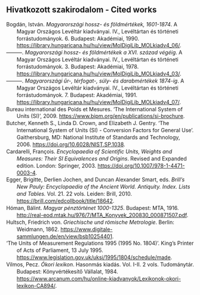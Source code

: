 
## Hivatkozott szakirodalom - Cited works ##

<body>
<div class="csl-bib-body" style="line-height: 1.35; margin-left: 2em; text-indent:-2em;">
  <div class="csl-entry">Bogdán, István. <i>Magyarországi hossz- és földmértékek, 1601-1874</i>. A Magyar Országos Levéltár kiadványai. IV., Levéltártan és történeti forrástudományok. 6. Budapest: Akadémiai, 1990. <a href="https://library.hungaricana.hu/hu/view/MolDigiLib_MOLkiadv4_06/">https://library.hungaricana.hu/hu/view/MolDigiLib_MOLkiadv4_06/</a>.</div>
  <span class="Z3988" title="url_ver=Z39.88-2004&amp;ctx_ver=Z39.88-2004&amp;rfr_id=info%3Asid%2Fzotero.org%3A2&amp;rft_id=urn%3Aisbn%3A978-963-05-5286-8&amp;rft_val_fmt=info%3Aofi%2Ffmt%3Akev%3Amtx%3Abook&amp;rft.genre=book&amp;rft.btitle=Magyarorsz%C3%A1gi%20hossz-%20%C3%A9s%20f%C3%B6ldm%C3%A9rt%C3%A9kek%2C%201601-1874&amp;rft.place=Budapest&amp;rft.publisher=Akad%C3%A9miai&amp;rft.series=A%20Magyar%20Orsz%C3%A1gos%20Lev%C3%A9lt%C3%A1r%20kiadv%C3%A1nyai.%20IV.%2C%20Lev%C3%A9lt%C3%A1rtan%20%C3%A9s%20t%C3%B6rt%C3%A9neti%20forr%C3%A1studom%C3%A1nyok.&amp;rft.aufirst=Istv%C3%A1n&amp;rft.aulast=Bogd%C3%A1n&amp;rft.au=Istv%C3%A1n%20Bogd%C3%A1n&amp;rft.date=1990&amp;rft.tpages=633&amp;rft.isbn=978-963-05-5286-8&amp;rft.language=Hungarian"></span>
  <div class="csl-entry">———. <i>Magyarországi hossz- és földmértékek a XVI. század végéig</i>. A Magyar Országos Levéltár kiadványai. IV., Levéltártan és történeti forrástudományok. 3. Budapest: Akadémiai, 1978. <a href="https://library.hungaricana.hu/hu/view/MolDigiLib_MOLkiadv4_03/">https://library.hungaricana.hu/hu/view/MolDigiLib_MOLkiadv4_03/</a>.</div>
  <span class="Z3988" title="url_ver=Z39.88-2004&amp;ctx_ver=Z39.88-2004&amp;rfr_id=info%3Asid%2Fzotero.org%3A2&amp;rft_id=urn%3Aisbn%3A978-963-05-1400-2&amp;rft_val_fmt=info%3Aofi%2Ffmt%3Akev%3Amtx%3Abook&amp;rft.genre=book&amp;rft.btitle=Magyarorsz%C3%A1gi%20hossz-%20%C3%A9s%20f%C3%B6ldm%C3%A9rt%C3%A9kek%20a%20XVI.%20sz%C3%A1zad%20v%C3%A9g%C3%A9ig&amp;rft.place=Budapest&amp;rft.publisher=Akad%C3%A9miai&amp;rft.series=A%20Magyar%20Orsz%C3%A1gos%20Lev%C3%A9lt%C3%A1r%20kiadv%C3%A1nyai.%20IV.%2C%20Lev%C3%A9lt%C3%A1rtan%20%C3%A9s%20t%C3%B6rt%C3%A9neti%20forr%C3%A1studom%C3%A1nyok.&amp;rft.aufirst=Istv%C3%A1n&amp;rft.aulast=Bogd%C3%A1n&amp;rft.au=Istv%C3%A1n%20Bogd%C3%A1n&amp;rft.date=1978&amp;rft.tpages=388&amp;rft.isbn=978-963-05-1400-2&amp;rft.language=Hungarian"></span>
  <div class="csl-entry">———. <i>Magyarországi űr-, térfogat-, súly- és darabmértékek 1874-ig</i>. A Magyar Országos Levéltár kiadványai. IV., Levéltártan és történeti forrástudományok. 7. Budapest: Akadémiai, 1991. <a href="https://library.hungaricana.hu/hu/view/MolDigiLib_MOLkiadv4_07/">https://library.hungaricana.hu/hu/view/MolDigiLib_MOLkiadv4_07/</a>.</div>
  <span class="Z3988" title="url_ver=Z39.88-2004&amp;ctx_ver=Z39.88-2004&amp;rfr_id=info%3Asid%2Fzotero.org%3A2&amp;rft_id=urn%3Aisbn%3A978-963-05-5838-9&amp;rft_val_fmt=info%3Aofi%2Ffmt%3Akev%3Amtx%3Abook&amp;rft.genre=book&amp;rft.btitle=Magyarorsz%C3%A1gi%20%C5%B1r-%2C%20t%C3%A9rfogat-%2C%20s%C3%BAly-%20%C3%A9s%20darabm%C3%A9rt%C3%A9kek%201874-ig&amp;rft.place=Budapest&amp;rft.publisher=Akad%C3%A9miai&amp;rft.series=A%20Magyar%20Orsz%C3%A1gos%20Lev%C3%A9lt%C3%A1r%20kiadv%C3%A1nyai.%20IV.%2C%20Lev%C3%A9lt%C3%A1rtan%20%C3%A9s%20t%C3%B6rt%C3%A9neti%20forr%C3%A1studom%C3%A1nyok.&amp;rft.aufirst=Istv%C3%A1n&amp;rft.aulast=Bogd%C3%A1n&amp;rft.au=Istv%C3%A1n%20Bogd%C3%A1n&amp;rft.date=1991&amp;rft.tpages=763&amp;rft.isbn=978-963-05-5838-9&amp;rft.language=Hungarian"></span>
  <div class="csl-entry">Bureau international des Poids et Mesures. ‘The International System of Units (SI)’, 2009. <a href="https://www.bipm.org/en/publications/si-brochure">https://www.bipm.org/en/publications/si-brochure</a>.</div>
  <span class="Z3988" title="url_ver=Z39.88-2004&amp;ctx_ver=Z39.88-2004&amp;rfr_id=info%3Asid%2Fzotero.org%3A2&amp;rft_id=urn%3Aisbn%3A978-92-822-2272-0&amp;rft_val_fmt=info%3Aofi%2Ffmt%3Akev%3Amtx%3Abook&amp;rft.genre=proceeding&amp;rft.atitle=The%20International%20System%20of%20Units%20(SI)&amp;rft.au=undefined&amp;rft.date=2009&amp;rft.isbn=978-92-822-2272-0&amp;rft.language=French%2C%20English"></span>
  <div class="csl-entry">Butcher, Kenneth S., Linda D. Crown, and Elizabeth J. Gentry. ‘The International System of Units (SI) - Conversion Factors for General Use’. Gaithersburg, MD: National Institute of Standards and Technology, 2006. <a href="https://doi.org/10.6028/NIST.SP.1038">https://doi.org/10.6028/NIST.SP.1038</a>.</div>
  <span class="Z3988" title="url_ver=Z39.88-2004&amp;ctx_ver=Z39.88-2004&amp;rfr_id=info%3Asid%2Fzotero.org%3A2&amp;rft_id=info%3Adoi%2F10.6028%2FNIST.SP.1038&amp;rft_val_fmt=info%3Aofi%2Ffmt%3Akev%3Amtx%3Abook&amp;rft.genre=proceeding&amp;rft.atitle=The%20international%20system%20of%20units%20(SI)%20-%20conversion%20factors%20for%20general%20use&amp;rft.place=Gaithersburg%2C%20MD&amp;rft.publisher=National%20Institute%20of%20Standards%20and%20Technology&amp;rft.aufirst=Kenneth%20S.&amp;rft.aulast=Butcher&amp;rft.au=Kenneth%20S.%20Butcher&amp;rft.au=Linda%20D.%20Crown&amp;rft.au=Elizabeth%20J.%20Gentry&amp;rft.date=2006&amp;rft.language=English"></span>
  <div class="csl-entry">Cardarelli, François. <i>Encyclopaedia of Scientific Units, Weights and Measures: Their SI Equivalences and Origins</i>. Revised and Expanded edition. London: Springer, 2003. <a href="https://doi.org/10.1007/978-1-4471-0003-4">https://doi.org/10.1007/978-1-4471-0003-4</a>.</div>
  <span class="Z3988" title="url_ver=Z39.88-2004&amp;ctx_ver=Z39.88-2004&amp;rfr_id=info%3Asid%2Fzotero.org%3A2&amp;rft_id=urn%3Aisbn%3A978-1-4471-1122-1&amp;rft_val_fmt=info%3Aofi%2Ffmt%3Akev%3Amtx%3Abook&amp;rft.genre=book&amp;rft.btitle=Encyclopaedia%20of%20Scientific%20Units%2C%20Weights%20and%20Measures%3A%20Their%20SI%20Equivalences%20and%20Origins&amp;rft.place=London&amp;rft.publisher=Springer&amp;rft.edition=Revised%20and%20expanded%20edition&amp;rft.aufirst=Fran%C3%A7ois&amp;rft.aulast=Cardarelli&amp;rft.au=Fran%C3%A7ois%20Cardarelli&amp;rft.date=2003&amp;rft.isbn=978-1-4471-1122-1&amp;rft.language=English"></span>
  <div class="csl-entry">Egger, Brigitte, Derlien Jochen, and Duncan Alexander Smart, eds. <i>Brill’s New Pauly: Encyclopaedia of the Ancient World. Antiquity. Index. Lists and Tables.</i> Vol. 21. 22 vols. Leiden: Brill, 2010. <a href="https://brill.com/edcollbook/title/18642">https://brill.com/edcollbook/title/18642</a>.</div>
  <span class="Z3988" title="url_ver=Z39.88-2004&amp;ctx_ver=Z39.88-2004&amp;rfr_id=info%3Asid%2Fzotero.org%3A2&amp;rft_id=urn%3Aisbn%3A978-90-04-18472-5&amp;rft_val_fmt=info%3Aofi%2Ffmt%3Akev%3Amtx%3Abook&amp;rft.genre=book&amp;rft.btitle=Brill's%20New%20Pauly%3A%20Encyclopaedia%20of%20the%20Ancient%20World.%20Antiquity.%20Index.%20Lists%20and%20Tables.&amp;rft.place=Leiden&amp;rft.publisher=Brill&amp;rft.aufirst=Brigitte&amp;rft.aulast=Egger&amp;rft.au=Brigitte%20Egger&amp;rft.au=Derlien%20Jochen&amp;rft.au=Duncan%20Alexander%20Smart&amp;rft.date=2010&amp;rft.tpages=592&amp;rft.isbn=978-90-04-18472-5&amp;rft.language=German%2C%20English"></span>
  <div class="csl-entry">Hóman, Bálint. <i>Magyar pénztörténet 1000-1325</i>. Budapest: MTA, 1916. <a href="http://real-eod.mtak.hu/976/7/MTA_Konyvek_200830_000871507.pdf">http://real-eod.mtak.hu/976/7/MTA_Konyvek_200830_000871507.pdf</a>.</div>
  <span class="Z3988" title="url_ver=Z39.88-2004&amp;ctx_ver=Z39.88-2004&amp;rfr_id=info%3Asid%2Fzotero.org%3A2&amp;rft_val_fmt=info%3Aofi%2Ffmt%3Akev%3Amtx%3Abook&amp;rft.genre=book&amp;rft.btitle=Magyar%20p%C3%A9nzt%C3%B6rt%C3%A9net%201000-1325&amp;rft.place=Budapest&amp;rft.publisher=MTA&amp;rft.aufirst=B%C3%A1lint&amp;rft.aulast=H%C3%B3man&amp;rft.au=B%C3%A1lint%20H%C3%B3man&amp;rft.date=1916&amp;rft.tpages=710&amp;rft.language=Hungarian"></span>
  <div class="csl-entry">Hultsch, Friedrich von. <i>Griechische und römische Metrologie</i>. Berlin: Weidmann, 1862. <a href="https://www.digitale-sammlungen.de/en/view/bsb10254401">https://www.digitale-sammlungen.de/en/view/bsb10254401</a>.</div>
  <span class="Z3988" title="url_ver=Z39.88-2004&amp;ctx_ver=Z39.88-2004&amp;rfr_id=info%3Asid%2Fzotero.org%3A2&amp;rft_val_fmt=info%3Aofi%2Ffmt%3Akev%3Amtx%3Abook&amp;rft.genre=book&amp;rft.btitle=Griechische%20und%20r%C3%B6mische%20Metrologie&amp;rft.place=Berlin&amp;rft.publisher=Weidmann&amp;rft.aufirst=Friedrich&amp;rft.aulast=von%20Hultsch&amp;rft.au=Friedrich%20von%20Hultsch&amp;rft.date=1862&amp;rft.tpages=327&amp;rft.language=German"></span>
  <div class="csl-entry">‘The Units of Measurement Regulations 1995 (1995 No. 1804)’. King’s Printer of Acts of Parliament, 13 July 1995. <a href="https://www.legislation.gov.uk/uksi/1995/1804/schedule/made">https://www.legislation.gov.uk/uksi/1995/1804/schedule/made</a>.</div>
  <span class="Z3988" title="url_ver=Z39.88-2004&amp;ctx_ver=Z39.88-2004&amp;rfr_id=info%3Asid%2Fzotero.org%3A2&amp;rft_val_fmt=info%3Aofi%2Ffmt%3Akev%3Amtx%3Adc&amp;rft.type=document&amp;rft.title=The%20Units%20of%20Measurement%20Regulations%201995%20(1995%20No.%201804)&amp;rft.publisher=King's%20Printer%20of%20Acts%20of%20Parliament&amp;rft.description=These%20Regulations%20implement%20Council%20Directives%2071%2F354%2FEEC%20(OJ%20No.%20L243%2C%2029.10.71%2C%20p.29)%20and%2080%2F181%2FEEC%20(OJ%20No.%20L39%2C%2015.2.80%2C%20p.40)%20(%E2%80%9Cthe%20Directives%E2%80%9D)%20which%20relate%20to%20the%20use%20of%20units%20of%20measurement.&amp;rft.identifier=https%3A%2F%2Fwww.legislation.gov.uk%2Fuksi%2F1995%2F1804%2Fschedule%2Fmade&amp;rft.date=1995-07-13&amp;rft.language=English"></span>
  <div class="csl-entry">Vilmos, Pecz. <i>Ókori lexikon</i>. Hasonmás kiadás. Vol. I-II. 2 vols. Tudománytár. Budapest: Könyvértékesítő Vállalat, 1984. <a href="https://www.arcanum.com/hu/online-kiadvanyok/Lexikonok-okori-lexikon-CA894/">https://www.arcanum.com/hu/online-kiadvanyok/Lexikonok-okori-lexikon-CA894/</a>.</div>
  <span class="Z3988" title="url_ver=Z39.88-2004&amp;ctx_ver=Z39.88-2004&amp;rfr_id=info%3Asid%2Fzotero.org%3A2&amp;rft_id=urn%3Aisbn%3A978-963-02-2927-2&amp;rft_val_fmt=info%3Aofi%2Ffmt%3Akev%3Amtx%3Abook&amp;rft.genre=book&amp;rft.btitle=%C3%93kori%20lexikon&amp;rft.place=Budapest&amp;rft.publisher=K%C3%B6nyv%C3%A9rt%C3%A9kes%C3%ADt%C5%91%20V%C3%A1llalat&amp;rft.edition=Hasonm%C3%A1s%20kiad%C3%A1s&amp;rft.series=Tudom%C3%A1nyt%C3%A1r&amp;rft.aufirst=Pecz&amp;rft.aulast=Vilmos&amp;rft.au=Pecz%20Vilmos&amp;rft.date=1984&amp;rft.isbn=978-963-02-2927-2&amp;rft.language=Hungarian"></span>
</div>
</body>
